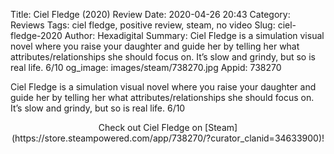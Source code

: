 Title: Ciel Fledge (2020) Review
Date: 2020-04-26 20:43
Category: Reviews
Tags: ciel fledge, positive review, steam, no video
Slug: ciel-fledge-2020
Author: Hexadigital
Summary: Ciel Fledge is a simulation visual novel where you raise your daughter and guide her by telling her what attributes/relationships she should focus on. It’s slow and grindy, but so is real life. 6/10
og_image: images/steam/738270.jpg
Appid: 738270

Ciel Fledge is a simulation visual novel where you raise your daughter and guide her by telling her what attributes/relationships she should focus on. It’s slow and grindy, but so is real life. 6/10

<center>Check out Ciel Fledge on [Steam](https://store.steampowered.com/app/738270/?curator_clanid=34633900)!</center>